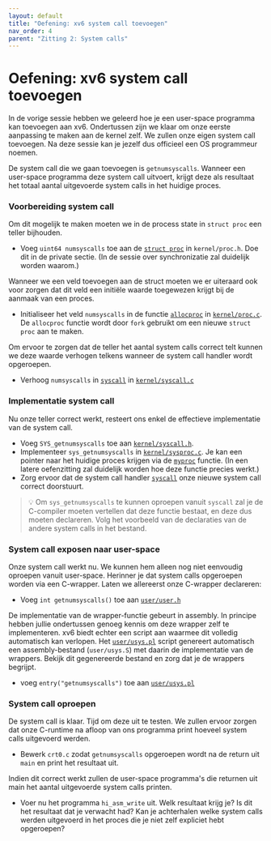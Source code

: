 ```yaml
---
layout: default
title: "Oefening: xv6 system call toevoegen"
nav_order: 4
parent: "Zitting 2: System calls"
---
```


# Oefening: xv6 system call toevoegen

In de vorige sessie hebben we geleerd hoe je een user-space programma kan toevoegen aan xv6.
Ondertussen zijn we klaar om onze eerste aanpassing te maken aan de kernel zelf.
We zullen onze eigen system call toevoegen.
Na deze sessie kan je jezelf dus officieel een OS programmeur noemen.

De system call die we gaan toevoegen is `getnumsyscalls`.
Wanneer een user-space programma deze system call uitvoert, krijgt deze als resultaat het totaal aantal uitgevoerde system calls in het huidige proces.

### Voorbereiding system call

Om dit mogelijk te maken moeten we in de process state in `struct proc` een teller bijhouden.

* Voeg `uint64 numsyscalls` toe aan de [`struct proc`][struct proc] in `kernel/proc.h`. Doe dit in de private sectie. (In de sessie over synchronizatie zal duidelijk worden waarom.)

Wanneer we een veld toevoegen aan de struct moeten we er uiteraard ook voor zorgen dat dit veld een initiële waarde toegewezen krijgt bij de aanmaak van een proces.

* Initialiseer het veld `numsyscalls` in de functie [`allocproc`][allocproc] in [`kernel/proc.c`][proc].
  De `allocproc` functie wordt door `fork` gebruikt om een nieuwe `struct proc` aan te maken.

Om ervoor te zorgen dat de teller het aantal system calls correct telt kunnen we deze waarde verhogen telkens wanneer de system call handler wordt opgeroepen.

* Verhoog `numsyscalls` in [`syscall`][syscall] in [`kernel/syscall.c`][syscall]

### Implementatie system call

Nu onze teller correct werkt, resteert ons enkel de effectieve implementatie van de system call.

* Voeg `SYS_getnumsyscalls` toe aan [`kernel/syscall.h`][syscall.h].
* Implementeer `sys_getnumsyscalls` in [`kernel/sysproc.c`][sysproc.c].
  Je kan een pointer naar het huidige proces krijgen via de [`myproc`][myproc] functie.
  (In een latere oefenzitting zal duidelijk worden hoe deze functie precies werkt.)
* Zorg ervoor dat de system call handler [`syscall`][syscall] onze nieuwe system call correct doorstuurt.

> :bulb: Om `sys_getnumsyscalls` te kunnen oproepen vanuit `syscall` zal je de C-compiler moeten vertellen dat deze functie bestaat, en deze dus moeten declareren. Volg het voorbeeld van de declaraties van de andere system calls in het bestand.

### System call exposen naar user-space

Onze system call werkt nu. We kunnen hem alleen nog niet eenvoudig oproepen vanuit user-space.
Herinner je dat system calls opgeroepen worden via een C-wrapper.
Laten we allereerst onze C-wrapper declareren:

* Voeg `int getnumsyscalls()` toe aan [`user/user.h`][user.h]

De implementatie van de wrapper-functie gebeurt in assembly. In principe hebben jullie ondertussen genoeg kennis om deze wrapper zelf te implementeren.
xv6 biedt echter een script aan waarmee dit volledig automatisch kan verlopen.
Het [`user/usys.pl`][usys.pl] script genereert automatisch een assembly-bestand (`user/usys.S`) met daarin de implementatie van de wrappers.
Bekijk dit gegenereerde bestand en zorg dat je de wrappers begrijpt.

- voeg `entry("getnumsyscalls")` toe aan [`user/usys.pl`][usys.pl]

### System call oproepen

De system call is klaar.
Tijd om  deze uit te testen.
We zullen ervoor zorgen dat onze C-runtime na afloop van ons programma print hoeveel system calls uitgevoerd werden.

* Bewerk `crt0.c` zodat `getnumsyscalls` opgeroepen wordt na de return uit `main` en print het resultaat uit.

Indien dit correct werkt zullen de user-space programma's die returnen uit main het aantal uitgevoerde system calls printen.

* Voer nu het programma `hi_asm_write` uit. Welk resultaat krijg je? Is dit het resultaat dat je verwacht had? Kan je achterhalen welke system calls werden uitgevoerd in het proces die je niet zelf expliciet hebt opgeroepen?

[struct proc]: https://github.com/besturingssystemen/xv6-riscv/blob/2b5934300a404514ee8bb2f91731cd7ec17ea61c/kernel/proc.h#L94
[allocproc]: https://github.com/besturingssystemen/xv6-riscv/blob/2b5934300a404514ee8bb2f91731cd7ec17ea61c/kernel/proc.c#L100
[proc]: https://github.com/besturingssystemen/xv6-riscv/blob/2b5934300a404514ee8bb2f91731cd7ec17ea61c/kernel/proc.c
[syscall]: https://github.com/besturingssystemen/xv6-riscv/blob/2b5934300a404514ee8bb2f91731cd7ec17ea61c/kernel/syscall.c#L133
[syscall.h]: https://github.com/besturingssystemen/xv6-riscv/blob/2b5934300a404514ee8bb2f91731cd7ec17ea61c/kernel/syscall.h
[myproc]: https://github.com/besturingssystemen/xv6-riscv/blob/2b5934300a404514ee8bb2f91731cd7ec17ea61c/kernel/proc.c#L75
[usys.pl]: https://github.com/besturingssystemen/xv6-riscv/blob/2b5934300a404514ee8bb2f91731cd7ec17ea61c/user/usys.pl
[sysproc.c]: https://github.com/besturingssystemen/xv6-riscv/blob/2b5934300a404514ee8bb2f91731cd7ec17ea61c/kernel/sysproc.c
[user.h]: https://github.com/besturingssystemen/xv6-riscv/blob/2b5934300a404514ee8bb2f91731cd7ec17ea61c/user/user.h
